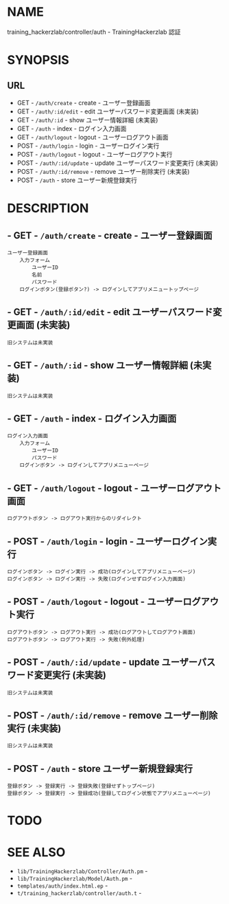 # NAME

training_hackerzlab/controller/auth - TrainingHackerzlab 認証

# SYNOPSIS

## URL

- GET - `/auth/create` - create - ユーザー登録画面
- GET - `/auth/:id/edit` - edit ユーザーパスワード変更画面 (未実装)
- GET - `/auth/:id` - show ユーザー情報詳細 (未実装)
- GET - `/auth` - index - ログイン入力画面
- GET - `/auth/logout` - logout - ユーザーログアウト画面
- POST - `/auth/login` - login - ユーザーログイン実行
- POST - `/auth/logout` - logout - ユーザーログアウト実行
- POST - `/auth/:id/update` - update ユーザーパスワード変更実行 (未実装)
- POST - `/auth/:id/remove` - remove ユーザー削除実行 (未実装)
- POST - `/auth` - store ユーザー新規登録実行

# DESCRIPTION

## - GET - `/auth/create` - create - ユーザー登録画面

```
ユーザー登録画面
    入力フォーム
        ユーザーID
        名前
        パスワード
    ログインボタン(登録ボタン?) -> ログインしてアプリメニュートップページ
```

## - GET - `/auth/:id/edit` - edit ユーザーパスワード変更画面 (未実装)

```
旧システムは未実装
```

## - GET - `/auth/:id` - show ユーザー情報詳細 (未実装)

```
旧システムは未実装
```

## - GET - `/auth` - index - ログイン入力画面

```
ログイン入力画面
    入力フォーム
        ユーザーID
        パスワード
    ログインボタン -> ログインしてアプリメニューページ
```

## - GET - `/auth/logout` - logout - ユーザーログアウト画面

```
ログアウトボタン -> ログアウト実行からのリダイレクト
```

## - POST - `/auth/login` - login - ユーザーログイン実行

```
ログインボタン -> ログイン実行 -> 成功(ログインしてアプリメニューページ)
ログインボタン -> ログイン実行 -> 失敗(ログインせずログイン入力画面)
```

## - POST - `/auth/logout` - logout - ユーザーログアウト実行

```
ログアウトボタン -> ログアウト実行 -> 成功(ログアウトしてログアウト画面)
ログアウトボタン -> ログアウト実行 -> 失敗(例外処理)
```

## - POST - `/auth/:id/update` - update ユーザーパスワード変更実行 (未実装)

```
旧システムは未実装
```

## - POST - `/auth/:id/remove` - remove ユーザー削除実行 (未実装)

```
旧システムは未実装
```

## - POST - `/auth` - store ユーザー新規登録実行

```
登録ボタン -> 登録実行 -> 登録失敗(登録せずトップページ)
登録ボタン -> 登録実行 -> 登録成功(登録してログイン状態でアプリメニューページ)
```

# TODO

# SEE ALSO

- `lib/TrainingHackerzlab/Controller/Auth.pm` -
- `lib/TrainingHackerzlab/Model/Auth.pm` -
- `templates/auth/index.html.ep` -
- `t/training_hackerzlab/controller/auth.t` -
